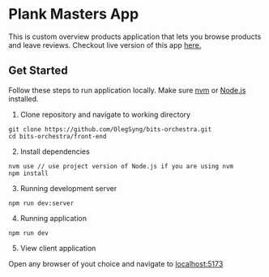 # Plank Masters App

This is custom overview products application that lets you browse products and leave reviews.
Checkout live version of this app [here.](https://olegsyng.github.io/bits-orchestra/) 

## Get Started

Follow these steps to run application locally.
Make sure [nvm](https://nvm.sh) or [Node.js](https://nodejs.org/en) installed.

1. Clone repository and navigate to working directory

```
git clone https://github.com/OlegSyng/bits-orchestra.git
cd bits-orchestra/front-end
```

2. Install dependencies

```
nvm use // use project version of Node.js if you are using nvm
npm install
```

3. Running development server

```
npm run dev:server
```

4. Running application

```
npm run dev
```

5. View client application

Open any browser of yout choice and navigate to [localhost:5173](http://localhost:5173/) 





